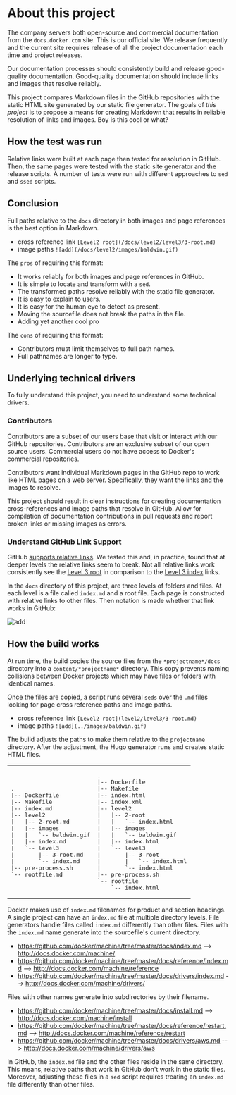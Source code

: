 # About this project

The company servers both open-source and commercial documentation from the `docs.docker.com` site. This is our official site. We release frequently and the current site requires release of all the project documentation each time and project releases.

Our documentation processes should consistently build and release good-quality documentation. Good-quality documentation should include links and images that resolve reliably.  

This project compares Markdown files in the GitHub repositories with the static HTML site generated by our static file generator. The goals of *this project* is to propose a means for creating Markdown that results in reliable resolution of links and images.  Boy is this cool or what?


## How the test was run

Relative links were built at each page then tested for resolution in GitHub.  Then, the same pages were tested with the static site generator and the release scripts. A number of tests were run with different approaches to `sed` and `ssed` scripts.

## Conclusion

Full paths relative to the `docs` directory in both images and page references is the best option in Markdown.  

* cross reference link  `[Level2 root](/docs/level2/level3/3-root.md)`
* image paths `![add](/docs/level2/images/baldwin.gif)`

The `pros` of requiring this format:

* It works reliably for both images and page references in GitHub.
* It is simple to locate and transform with a `sed`.
* The transformed paths resolve reliably with the static file generator.
* It is easy to explain to users.
* It is easy for the human eye to detect as present.
* Moving the sourcefile does not break the paths in the file.
* Adding yet another cool pro

The `cons` of requiring this format:

* Contributors must limit themselves to full path names.
* Full pathnames are longer to type.


## Underlying technical drivers

To fully understand this project, you need to understand some technical drivers.

### Contributors

Contributors are a subset of our users base that visit or interact with our GitHub repositories. Contributors are an exclusive subset of our open source users. Commercial users do not have access to Docker's commercial repositories.

Contributors want individual Markdown pages in the GitHub repo to work like HTML pages on a web server. Specifically, they want the links and the images to resolve.

This project should result in clear instructions for creating documentation cross-references and image paths that resolve in GitHub. Allow for compilation of documentation contributions in pull requests and report broken links or missing images as errors.


### Understand GitHub Link Support

GitHub [supports relative
links](https://help.github.com/articles/relative-links-in-readmes/). We tested
this and, in practice, found that at deeper levels the relative links seem to
break.  Not all relative links work consistently see the [Level 3
root](level2/level3/3-root.md) in comparison to the [Level 3
index](level2/level3/index.md) links.

In the `docs` directory of this project, are three levels of folders and files.  At each level is a file called `index.md` and a root file.  Each page is constructed with relative links to other files.  Then notation is made whether that link works in GitHub:

![add](../docs/level2/images/links-page.png)


## How the build works

At run time, the build copies the source files from the `*projectname*/docs` directory into a `content/*projectname*` directory. This copy prevents naming collisions between Docker projects which may have files or folders with identical names.

Once the files are copied, a script runs several `seds` over the `.md` files looking for page cross reference paths and image paths.

* cross reference link  `[Level2 root](level2/level3/3-root.md)`
* image paths `![add](../images/baldwin.gif)`

The build adjusts the paths to make them relative to the `projectname` directory. After the adjustment, the Hugo generator runs and creates static HTML files.

<table>
<tr>
<td align="top">
<pre>
.
|-- Dockerfile
|-- Makefile
|-- index.md
|-- level2
|   |-- 2-root.md
|   |-- images
|   |   `-- baldwin.gif
|   |-- index.md
|   `-- level3
|       |-- 3-root.md
|       `-- index.md
|-- pre-process.sh
`-- rootfile.md
</pre>
</td>
<td align="top">
<pre>
.
|-- Dockerfile
|-- Makefile
|-- index.html
|-- index.xml
|-- level2
|   |-- 2-root
|   |   `-- index.html
|   |-- images
|   |   `-- baldwin.gif
|   |-- index.html
|   `-- level3
|       |-- 3-root
|       |   `-- index.html
|       `-- index.html
|-- pre-process.sh
`-- rootfile
    `-- index.html
</pre>
</td>
</tr>
</table>


Docker makes use of `index.md` filenames for product and section headings. A single project can have an `index.md` file at multiple directory levels. File generators handle files called `index.md` differently than other files. Files with the `index.md` name generate into the sourcefile's current directory.

* https://github.com/docker/machine/tree/master/docs/index.md --> http://docs.docker.com/machine/
* https://github.com/docker/machine/tree/master/docs/reference/index.md --> http://docs.docker.com/machine/reference
* https://github.com/docker/machine/tree/master/docs/drivers/index.md --> http://docs.docker.com/machine/drivers/

Files with other names generate into subdirectories by their filename.

* https://github.com/docker/machine/tree/master/docs/install.md --> http://docs.docker.com/machine/install
* https://github.com/docker/machine/tree/master/docs/reference/restart.md --> http://docs.docker.com/machine/reference/restart
* https://github.com/docker/machine/tree/master/docs/drivers/aws.md --> http://docs.docker.com/machine/drivers/aws

In GitHub, the `index.md` file and the other files reside in the same directory. This means, relative paths that work in GitHub don't work in the static files. Moreover, adjusting these files in a `sed` script requires treating an `index.md` file differently than other files.
